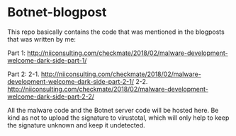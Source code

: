 # Botnet-blogpost
This repo basically contains the code that was mentioned in the blogposts that was written by me:

Part 1: http://niiconsulting.com/checkmate/2018/02/malware-development-welcome-dark-side-part-1/


Part 2:
    2-1. http://niiconsulting.com/checkmate/2018/02/malware-development-welcome-dark-side-part-2-1/
    2-2. http://niiconsulting.com/checkmate/2018/02/malware-development-welcome-dark-side-part-2-2/

All the malware code and the Botnet server code will be hosted here. Be kind as not to upload the signature to virustotal, which will only help to keep the signature unknown and keep it undetected.
